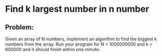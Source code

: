 # Find k largest number in n number

## Problem: 
Given an array of N numbers, implement an algorithm to find the biggest k numbers from the array. Run your program for N = 1000000000 and k = 600000 and it should finish within one minute.

